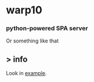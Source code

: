 # warp10
### python-powered SPA server
Or something like that

## > info

Look in [example](#/example).
